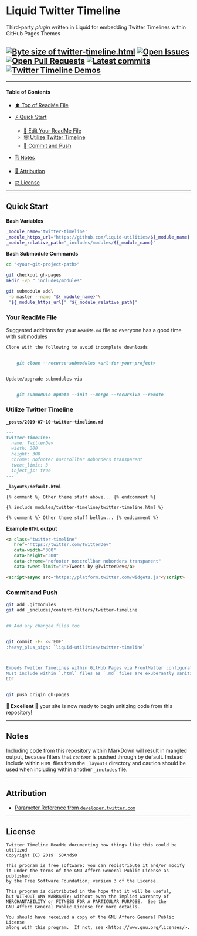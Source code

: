 # Liquid Twitter Timeline
[heading__title]:
  #liquid-twitter-timeline
  "&#x2B06; Top of ReadMe File"


Third-party _plugin_ written in Liquid for embedding Twitter Timelines within GitHub Pages Themes


## [![Byte size of twitter-timeline.html][badge__master__twitter_timeline__source_code]][twitter_timeline__master__source_code] [![Open Issues][badge__issues__twitter_timeline]][issues__twitter_timeline] [![Open Pull Requests][badge__pull_requests__twitter_timeline]][pull_requests__twitter_timeline] [![Latest commits][badge__commits__twitter_timeline__master]][commits__twitter_timeline__master] [![Twitter Timeline Demos][badge__demo__twitter_timeline]][demo__twitter_timeline]



------


#### Table of Contents


- [:arrow_up: Top of ReadMe File][heading__title]

- [:zap: Quick Start][heading__quick_start]

  - [:memo: Edit Your ReadMe File][heading__your_readme_file]
  - [&#x1F578; Utilize Twitter Timeline][heading__utilize]
  - [:floppy_disk: Commit and Push][heading__commit_and_push]

- [&#x1F5D2; Notes][notes]

- [:card_index: Attribution][heading__attribution]

- [&#x2696; License][heading__license]


------



## Quick Start
[heading__quick_start]:
  #quick-start
  "&#9889; Perhaps as easy as one, 2.0,..."


**Bash Variables**


```Bash
_module_name='twitter-timeline'
_module_https_url="https://github.com/liquid-utilities/${_module_name}.git"
_module_relative_path="_includes/modules/${_module_name}"
```


**Bash Submodule Commands**


```Bash
cd "<your-git-project-path>"

git checkout gh-pages
mkdir -vp "_includes/modules"

git submodule add\
 -b master --name "${_module_name}"\
 "${_module_https_url}" "${_module_relative_path}"
```


### Your ReadMe File
[heading__your_readme_file]:
  #your-readme-file
  "&#x1F578; Suggested additions for your ReadMe.md file so everyone has a good time with submodules"


Suggested additions for your _`ReadMe.md`_ file so everyone has a good time with submodules


```MarkDown
Clone with the following to avoid incomplete downloads


    git clone --recurse-submodules <url-for-your-project>


Update/upgrade submodules via


    git submodule update --init --merge --recursive --remote
```


### Utilize Twitter Timeline
[heading__utilize]:
  #Utilize-twitter-timeline
  "&#x1F578; How to make use of this submodule within another project"


**`_posts/2019-07-10-twitter-timeline.md`**


```MarkDown
---
twitter-timeline:
  name: TwitterDev
  width: 300
  height: 300
  chrome: nofooter noscrollbar noborders transparent
  tweet_limit: 3
  inject_js: true
---
```


**`_layouts/default.html`**


```Liquid
{% comment %} Other theme stuff above... {% endcomment %}

{% include modules/twitter-timeline/twitter-timeline.html %}

{% comment %} Other theme stuff bellow... {% endcomment %}
```


**Example `HTML` output**


```HTML
<a class="twitter-timeline"
   href="https://twitter.com/TwitterDev"
   data-width="300"
   data-height="300"
   data-chrome="nofooter noscrollbar noborders transparent"
   data-tweet-limit="3">Tweets by @TwitterDev</a>

<script>async src="https://platform.twitter.com/widgets.js"</script>
```


### Commit and Push
[heading__commit_and_push]:
  #commit-and-push
  "&#x1F4BE; It may be just this easy..."


```Bash
git add .gitmodules
git add _includes/content-filters/twitter-timeline


## Add any changed files too


git commit -F- <<'EOF'
:heavy_plus_sign: `liquid-utilities/twitter-timeline`



Embeds Twitter Timelines within GitHub Pages via FrontMatter configuration
Must include within `.html` files as `.md` files are exuberantly sanitized
EOF


git push origin gh-pages
```


**:tada: Excellent :tada:** your site is now ready to begin unitizing code from this repository!

___


## Notes
[notes]:
  #notes
  "&#x1F5D2; Additional notes and links that may be worth clicking in the future"


Including code from this repository within MarkDown will result in mangled output, because filters that _`content`_ is pushed through by default. Instead include within `HTML` files from the `_layouts` directory and caution should be used when including within another `_includes` file.


___


## Attribution
[heading__attribution]:
  #attribution
  "&#x1F4C7; Resources that where helpful in building this project so far."


- [Parameter Reference from `developer.twitter.com`](https://developer.twitter.com/en/docs/twitter-for-websites/timelines/guides/parameter-reference)


___


## License
[heading__license]:
  #license
  "&#x2696; Legal bits of Open Source software"


```
Twitter Timeline ReadMe documenting how things like this could be utilized
Copyright (C) 2019  S0AndS0

This program is free software: you can redistribute it and/or modify
it under the terms of the GNU Affero General Public License as published
by the Free Software Foundation; version 3 of the License.

This program is distributed in the hope that it will be useful,
but WITHOUT ANY WARRANTY; without even the implied warranty of
MERCHANTABILITY or FITNESS FOR A PARTICULAR PURPOSE.  See the
GNU Affero General Public License for more details.

You should have received a copy of the GNU Affero General Public License
along with this program.  If not, see <https://www.gnu.org/licenses/>.
```



[badge__commits__twitter_timeline__master]:
  https://img.shields.io/github/last-commit/liquid-utilities/twitter-timeline/master.svg

[commits__twitter_timeline__master]:
  https://github.com/liquid-utilities/twitter-timeline/commits/master
  "&#x1F4DD; History of changes on this branch"


[twitter_timeline__community]:
  https://github.com/liquid-utilities/twitter-timeline/community
  "&#x1F331; Dedicated to functioning code"


[twitter_timeline__gh_pages]:
  https://github.com/liquid-utilities/twitter-timeline/tree/gh-pages
  "Source code examples hosted thanks to GitHub Pages!"



[badge__demo__twitter_timeline]:
  https://img.shields.io/website/https/liquid-utilities.github.io/twitter-timeline/index.html.svg?down_color=darkorange&down_message=Offline&label=Demo&logo=Demo%20Site&up_color=success&up_message=Online

[demo__twitter_timeline]:
  https://liquid-utilities.github.io/twitter-timeline/index.html
  "&#x1F52C; Check the posts list for various Timeline tests"


[badge__issues__twitter_timeline]:
  https://img.shields.io/github/issues/liquid-utilities/twitter-timeline.svg

[issues__twitter_timeline]:
  https://github.com/liquid-utilities/twitter-timeline/issues
  "&#x2622; Search for and _bump_ existing issues or open new issues for project maintainer to address."


[badge__pull_requests__twitter_timeline]:
  https://img.shields.io/github/issues-pr/liquid-utilities/twitter-timeline.svg

[pull_requests__twitter_timeline]:
  https://github.com/liquid-utilities/twitter-timeline/pulls
  "&#x1F3D7; Pull Request friendly, though please check the Community guidelines"


[badge__master__twitter_timeline__source_code]:
  https://img.shields.io/github/size/liquid-utilities/twitter-timeline/twitter-timeline.html.svg?label=twitter-timeline.html

[twitter_timeline__master__source_code]:
  https://github.com/liquid-utilities/twitter-timeline/blob/master/twitter-timeline.html
  "&#x2328; Project source, one JavaScript file with ~142 lines of actionable code!"
